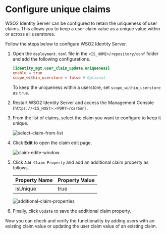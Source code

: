 # Configure unique claims

WSO2 Identity Server can be configured to retain the uniqueness of user claims. This allows you to keep a user claim value as a unique value within or across all userstores.

Follow the steps below to configure WSO2 Identity Server.

1.  Open the `deployment.toml` file in the `<IS_HOME>/repository/conf` folder and add the following configurations.

    ``` toml
    [identity_mgt.user_claim_update.uniqueness]
    enable = true
    scope_within_userstore = false # Optional.
    ```

    To keep the uniqueness within a userstore, set `scope_within_userstore` as `true`.

2.  Restart WSO2 Identity Server and access the Management Console (`https://<IS_HOST>:<PORT>/carbon`) .

3.  From the list of claims, select the claim you want to configure to keep it unique.

    ![select-claim-from-list]({{base_path}}/assets/img/guides/select-claim-from-list.png)

4.  Click **Edit** to open the claim edit page.

    ![claim-edite-window]({{base_path}}/assets/img/guides/claim-edite-window.png)

5.  Click `Add Claim Property` and add an additional claim property as follows.
    
    <table>
        <thead>
        <tr class="header">
        <th>Property Name</th>
        <th>Property Value</th>
        </tr>
        </thead>
        <tbody>
        <tr class="odd">
        <td>isUnique</td>
        <td>true</td>
        </tr>
        </tbody>
    </table>

    ![additional-claim-properties]({{base_path}}/assets/img/guides/additional-claim-properties.png)

6.  Finally, click `Update` to save the additional claim property.

Now you can check and verify the functionality by adding users with an existing claim value or updating the user claim value of an existing claim.